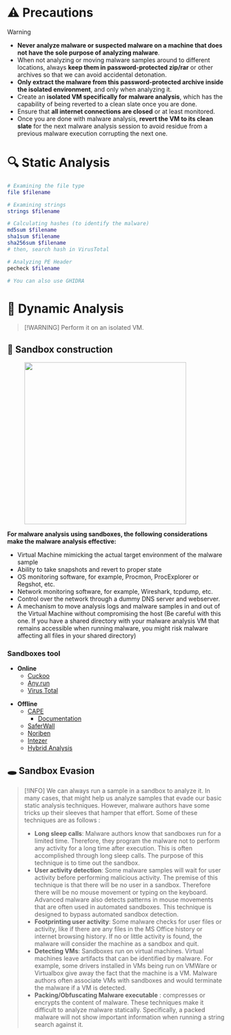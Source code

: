 # ⚠ Precautions

>[!WARNING]
>* **Never analyze malware or suspected malware on a machine that does not have the sole purpose of analyzing malware**.
>* When not analyzing or moving malware samples around to different locations, always **keep them in password-protected zip/rar** or other archives so that we can avoid accidental detonation.
>* **Only extract the malware from this password-protected archive inside the isolated environment**, and only when analyzing it.
>* Create an **isolated VM specifically for malware analysis**, which has the capability of being reverted to a clean slate once you are done.
>* Ensure that **all internet connections are closed** or at least monitored.
>* Once you are done with malware analysis, **revert the VM to its clean slate** for the next malware analysis session to avoid residue from a previous malware execution corrupting the next one.

# 🔍 Static Analysis

```bash
# Examining the file type
file $filename

# Examining strings
strings $filename

# Calculating hashes (to identify the malware)
md5sum $filename
sha1sum $filename
sha256sum $filename
# then, search hash in VirusTotal

# Analyzing PE Header
pecheck $filename

# You can also use GHIDRA
```

# 🚀 Dynamic Analysis

>[!WARNING] Perform it on an isolated VM.

## 🚧 Sandbox construction

<figure><img src="https://i.giphy.com/media/v1.Y2lkPTc5MGI3NjExYzFjZTk0YjhoZDM3MW5tYXJoaXd0eXYzMmg0OGZpN3p5NTZxYzIyZSZlcD12MV9pbnRlcm5hbF9naWZfYnlfaWQmY3Q9Zw/3o6Mbc7Sgr8OT4Oyha/giphy.gif" alt="" width="375"><figcaption></figcaption></figure>

**For malware analysis using sandboxes, the following considerations make the malware analysis effective:**

* Virtual Machine mimicking the actual target environment of the malware sample
* Ability to take snapshots and revert to proper state
* OS monitoring software, for example, Procmon, ProcExplorer or Regshot, etc.
* Network monitoring software, for example, Wireshark, tcpdump, etc.
* Control over the network through a dummy DNS server and webserver.
* A mechanism to move analysis logs and malware samples in and out of the Virtual Machine without compromising the host (Be careful with this one. If you have a shared directory with your malware analysis VM that remains accessible when running malware, you might risk malware affecting all files in your shared directory)

### Sandboxes tool
* **Online**
	* [Cuckoo](https://cuckoo.cert.ee/)
	* [Any.run](https://any.run/)
	* [Virus Total](https://www.virustotal.com/gui/)
	
- **Offline** 
	- [CAPE](https://github.com/kevoreilly/CAPEv2)
		- [Documentation](https://capev2.readthedocs.io/en/latest/)
	- [SaferWall](https://github.com/saferwall/saferwall) 
	- [Noriben](https://github.com/Rurik/Noriben)
	- [Intezer](https://analyze.intezer.com/sign-in)
	- [Hybrid Analysis](https://www.hybrid-analysis.com/)

## 🕳 Sandbox Evasion

>[!INFO] We can always run a sample in a sandbox to analyze it. 
>In many cases, that might help us analyze samples that evade our basic static analysis techniques. However, malware authors have some tricks up their sleeves that hamper that effort. Some of these techniques are as follows :
>* **Long sleep calls**: Malware authors know that sandboxes run for a limited time. Therefore, they program the malware not to perform any activity for a long time after execution. This is often accomplished through long sleep calls. The purpose of this technique is to time out the sandbox.
>* **User activity detection**: Some malware samples will wait for user activity before performing malicious activity. The premise of this technique is that there will be no user in a sandbox. Therefore there will be no mouse movement or typing on the keyboard. Advanced malware also detects patterns in mouse movements that are often used in automated sandboxes. This technique is designed to bypass automated sandbox detection.
>* **Footprinting user activity**: Some malware checks for user files or activity, like if there are any files in the MS Office history or internet browsing history. If no or little activity is found, the malware will consider the machine as a sandbox and quit.
>* **Detecting VMs**: Sandboxes run on virtual machines. Virtual machines leave artifacts that can be identified by malware. For example, some drivers installed in VMs being run on VMWare or Virtualbox give away the fact that the machine is a VM. Malware authors often associate VMs with sandboxes and would terminate the malware if a VM is detected.
>* **Packing/Obfuscating Malware executable** : compresses or encrypts the content of malware. These techniques make it difficult to analyze malware statically. Specifically, a packed malware will not show important information when running a string search against it.
